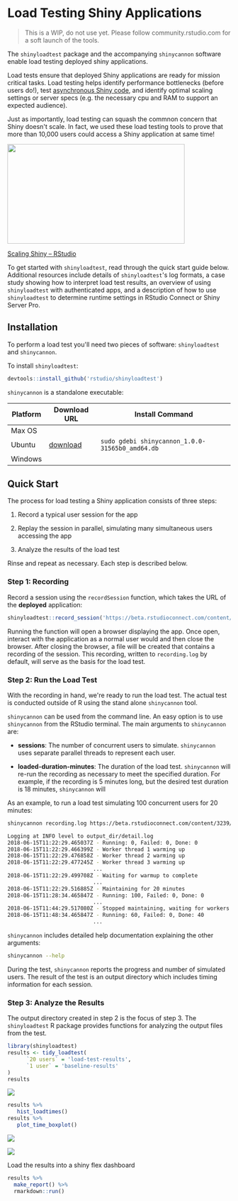 # Load Testing Shiny Applications

> This is a WIP, do not use yet. Please follow community.rstudio.com for a
soft launch of the tools.

The `shinyloadtest` package and the accompanying `shinycannon` software enable load testing
deployed shiny applications.

Load tests ensure that deployed Shiny applications are ready for mission critical tasks. Load testing
helps identify performance bottlenecks (before users do!), test [asynchronous Shiny code](https://rstudio.github.io/promises), and identify optimal scaling settings or server specs (e.g. the necessary cpu and RAM to support an expected audience).

Just as importantly, load testing can squash the commnon concern that Shiny doesn't scale. In fact, we used these load testing tools to prove that more than 10,000 users could access a Shiny application at same time!

<p><a href="https://www.rstudio.com/resources/videos/scaling-shiny/?wvideo=mx214xmcqw"><img src="https://embedwistia-a.akamaihd.net/deliveries/97390a2a0512c2f959b37e3e91b0d9c81e3023c5.jpg?image_play_button_size=2x&amp;image_crop_resized=960x540&amp;image_play_button=1&amp;image_play_button_color=4287c7e0" width="400" height="225" style="width: 400px; height: 225px;"></a></p><p><a href="https://www.rstudio.com/resources/videos/scaling-shiny/?wvideo=mx214xmcqw">Scaling Shiny – RStudio</a></p>

To get started with `shinyloadtest`, read through the quick start guide below. Additional resources
include details of `shinyloadtest`'s log formats, a case study showing how to interpret load test results, an overview of using `shinyloadtest` with authenticated apps, and a description of how to use `shinyloadtest` to determine runtime settings in RStudio Connect or Shiny Server Pro.

## Installation

To perform a load test you'll need two pieces of software: `shinyloadtest` and `shinycannon`.

To install `shinyloadtest`:

```R
devtools::install_github('rstudio/shinyloadtest')
```

`shinycannon` is a standalone executable:

Platform | Download URL | Install Command
-- | -- | --
Max OS | |
Ubuntu | [download](https://s3.amazonaws.com/rstudio-shinycannon-build/2018-06-14-06%3A15%3A50_1.0.0-31565b0/deb/shinycannon_1.0.0-31565b0_amd64.deb) | `sudo gdebi shinycannon_1.0.0-31565b0_amd64.db`
Windows | |


## Quick Start

The process for load testing a Shiny application consists of three steps:

1. Record a typical user session for the app

2. Replay the session in parallel, simulating many simultaneous users accessing the app

3. Analyze the results of the load test

Rinse and repeat as necessary. Each step is described below.

### Step 1: Recording

Record a session using the `recordSession` function, which takes the URL of the **deployed** application:


```r
shinyloadtest::record_session('https://beta.rstudioconnect.com/content/3239/')
```

Running the function will open a browser displaying the app. Once open, interact with the application as a normal user would and then close the browser. After closing the browser, a file will be created that contains a recording of the session. This recording, written to `recording.log` by default, will serve as the basis for the load test.


### Step 2: Run the Load Test

With the recording in hand, we're ready to run the load test. The actual test is conducted outside of R using the stand alone `shinycannon` tool.

`shinycannon` can be used from the command line. An easy option is to use `shinycannon` from the RStudio terminal. The main arguments to `shinycannon` are:

- **sessions**: The number of concurrent users to simulate. `shinycannon` uses separate parallel threads to represent each user.

- **loaded-duration-minutes**: The duration of the load test. `shinycannon` will re-run the recording as necessary to meet the specified duration. For example, if the recording is 5 minutes long, but the desired test duration is 18 minutes, `shinycannon` will

As an example, to run a load test simulating 100 concurrent users for 20 minutes:

```bash
shinycannon recording.log https://beta.rstudioconnect.com/content/3239/ --sessions=100 --loaded-duration-minutes=20s

Logging at INFO level to output_dir/detail.log
2018-06-15T11:22:29.465037Z - Running: 0, Failed: 0, Done: 0
2018-06-15T11:22:29.466399Z - Worker thread 1 warming up
2018-06-15T11:22:29.476858Z - Worker thread 2 warming up
2018-06-15T11:22:29.477245Z - Worker thread 3 warming up
                           ...
2018-06-15T11:22:29.499708Z - Waiting for warmup to complete
                           ...
2018-06-15T11:22:29.516885Z - Maintaining for 20 minutes
2018-06-15T11:28:34.465847Z - Running: 100, Failed: 0, Done: 0
                           ...
2018-06-15T11:44:29.517080Z - Stopped maintaining, waiting for workers to stop
2018-06-15T11:48:34.465847Z - Running: 60, Failed: 0, Done: 40
                           ...
```

`shinycannon` includes detailed help documentation explaining the other arguments:

```bash
shinycannon --help
```

During the test, `shinycannon` reports the progress and number of simulated users. The result of the test is an output directory which includes timing information for each session.

### Step 3: Analyze the Results

The output directory created in step 2 is the focus of step 3. The `shinyloadtest` R package provides
functions for analyzing the output files from the test.

```r
library(shinyloadtest)
results <- tidy_loadtest(
      `20 users` = 'load-test-results',
      `1 user` = 'baseline-results'
)
results
```

![](inst/img/results.png)

```r
results %>%
   hist_loadtimes()
results %>%
   plot_time_boxplot()
```

![](inst/img/hist_loadtime.png)

![](inst/img/boxplot.png)


Load the results into a shiny flex dashboard
```r
results %>%
  make_report() %>%
  rmarkdown::run()
```
